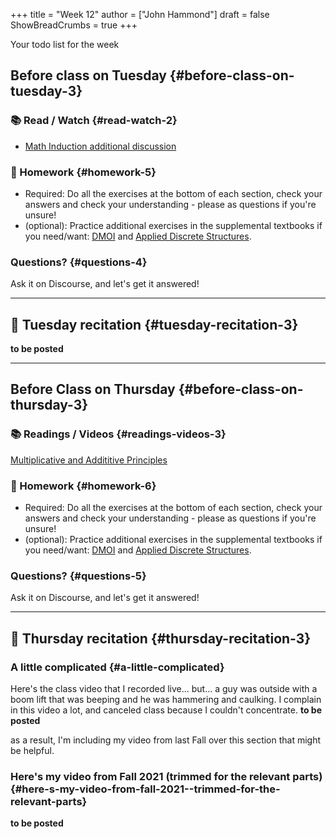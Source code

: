 +++
title = "Week 12"
author = ["John Hammond"]
draft = false
ShowBreadCrumbs = true
+++

Your todo list for the week
<!--more-->


## Before class on Tuesday {#before-class-on-tuesday-3}


### 📚 Read / Watch {#read-watch-2}

-   [Math
    Induction additional discussion](https://www.math.wichita.edu/discrete-book/sec_logic_induction.html)


### 📝 Homework {#homework-5}

-   Required: Do all the exercises at the bottom of each section, check
    your answers and check your understanding - please as questions if
    you're unsure!
-   (optional): Practice additional exercises in the supplemental
    textbooks if you need/want:
    [DMOI](http://discrete.openmathbooks.org/dmoi3/) and
    [Applied
    Discrete Structures](http://faculty.uml.edu/klevasseur/ads/index-ads.html).


### Questions? {#questions-4}

Ask it on Discourse, and let's get it answered!

---


## 🎥 Tuesday recitation {#tuesday-recitation-3}

****to be posted****

---


## Before Class on Thursday {#before-class-on-thursday-3}


### 📚 Readings / Videos {#readings-videos-3}

[Multiplicative and Addititive Principles](https://www.math.wichita.edu/discrete-book/section-counting-basics.html)


### 📝 Homework {#homework-6}

-   Required: Do all the exercises at the bottom of each section, check
    your answers and check your understanding - please as questions if
    you're unsure!
-   (optional): Practice additional exercises in the supplemental
    textbooks if you need/want:
    [DMOI](http://discrete.openmathbooks.org/dmoi3/) and
    [Applied
    Discrete Structures](http://faculty.uml.edu/klevasseur/ads/index-ads.html).


### Questions? {#questions-5}

Ask it on Discourse, and let's get it answered!

---


## 🎥 Thursday recitation {#thursday-recitation-3}


### A little complicated {#a-little-complicated}

Here's the class video that I recorded live... but... a guy was outside with a boom lift that was beeping and he was hammering and caulking. I complain in this video a lot, and canceled class because I couldn't concentrate.
****to be posted****

as a result, I'm including my video from last Fall over this section that might be helpful.


### Here's my video from Fall 2021 (trimmed for the relevant parts) {#here-s-my-video-from-fall-2021--trimmed-for-the-relevant-parts}

****to be posted****
